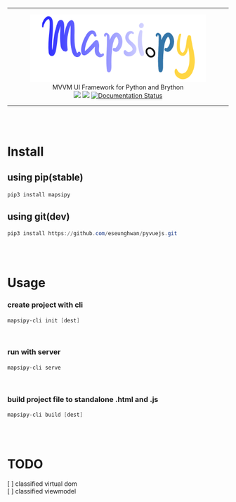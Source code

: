 
<hr>
<p align="center">
<img src="https://github.com/eseunghwan/mapsi.py/blob/master/mapsi/assets/mapsi_big.png?raw=true" width=400 />
<br>
MVVM UI Framework for Python and Brython
<br>
<a href="https://pypi.python.org/pypi/mapsipy"><image src="https://img.shields.io/pypi/v/mapsipy.svg" /></a>
<a href="https://travis-ci.com/eseunghwan/mapsi"><image src="https://img.shields.io/travis/eseunghwan/mapsipy.svg" /></a>
<a href="https://mapsipy.readthedocs.io/en/latest/?version=latest"><image src="https://readthedocs.org/projects/mapsipy/badge/?version=latest" alt="Documentation Status" /></a>
</p>
<hr>

<br><br>

# Install
## using pip(stable)
```powershell
pip3 install mapsipy
```
## using git(dev)
```powershell
pip3 install https://github.com/eseunghwan/pyvuejs.git
```
<br><br>

# Usage
### create project with cli
```powershell
mapsipy-cli init [dest]
```
<br>

### run with server
```powershell
mapsipy-cli serve
```
<br>

### build project file to standalone .html and .js
```powershell
mapsipy-cli build [dest]
```
<br><br>

# TODO
[ ] classified virtual dom<br>
[ ] classified viewmodel
